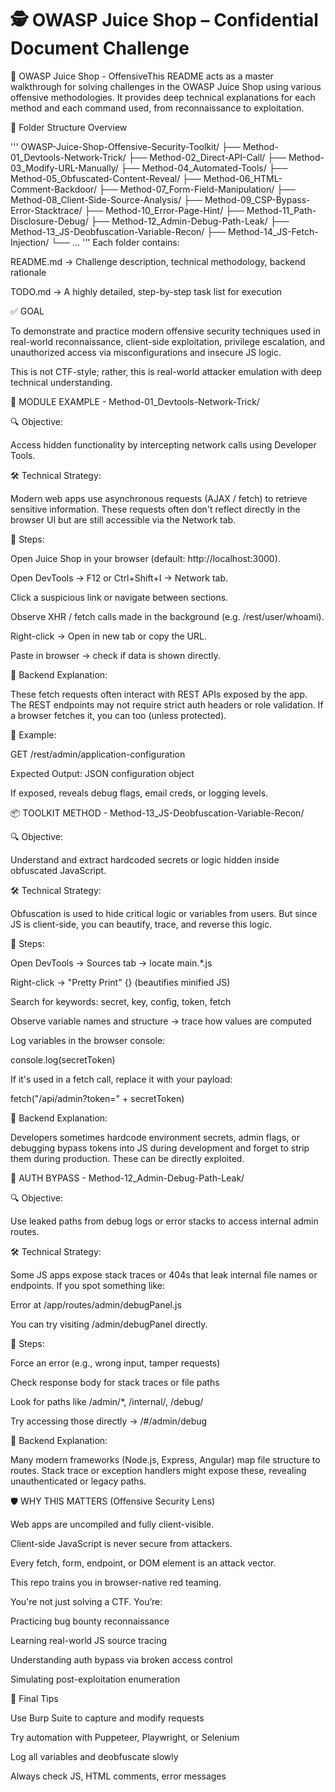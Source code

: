 # 🕵️ OWASP Juice Shop – Confidential Document Challenge
🧠 OWASP Juice Shop - OffensiveThis README acts as a master walkthrough for solving challenges in the OWASP Juice Shop using various offensive methodologies. It provides deep technical explanations for each method and each command used, from reconnaissance to exploitation.

📁 Folder Structure Overview

'''
OWASP-Juice-Shop-Offensive-Security-Toolkit/
├── Method-01_Devtools-Network-Trick/
├── Method-02_Direct-API-Call/
├── Method-03_Modify-URL-Manually/
├── Method-04_Automated-Tools/
├── Method-05_Obfuscated-Content-Reveal/
├── Method-06_HTML-Comment-Backdoor/
├── Method-07_Form-Field-Manipulation/
├── Method-08_Client-Side-Source-Analysis/
├── Method-09_CSP-Bypass-Error-Stacktrace/
├── Method-10_Error-Page-Hint/
├── Method-11_Path-Disclosure-Debug/
├── Method-12_Admin-Debug-Path-Leak/
├── Method-13_JS-Deobfuscation-Variable-Recon/
├── Method-14_JS-Fetch-Injection/
└── ...
'''
Each folder contains:

README.md → Challenge description, technical methodology, backend rationale

TODO.md → A highly detailed, step-by-step task list for execution

✅ GOAL

To demonstrate and practice modern offensive security techniques used in real-world reconnaissance, client-side exploitation, privilege escalation, and unauthorized access via misconfigurations and insecure JS logic.

This is not CTF-style; rather, this is real-world attacker emulation with deep technical understanding.

🧩 MODULE EXAMPLE - Method-01_Devtools-Network-Trick/

🔍 Objective:

Access hidden functionality by intercepting network calls using Developer Tools.

🛠️ Technical Strategy:

Modern web apps use asynchronous requests (AJAX / fetch) to retrieve sensitive information. These requests often don't reflect directly in the browser UI but are still accessible via the Network tab.

🧪 Steps:

Open Juice Shop in your browser (default: http://localhost:3000).

Open DevTools → F12 or Ctrl+Shift+I → Network tab.

Click a suspicious link or navigate between sections.

Observe XHR / fetch calls made in the background (e.g. /rest/user/whoami).

Right-click → Open in new tab or copy the URL.

Paste in browser → check if data is shown directly.

🔬 Backend Explanation:

These fetch requests often interact with REST APIs exposed by the app. The REST endpoints may not require strict auth headers or role validation. If a browser fetches it, you can too (unless protected).

📌 Example:

GET /rest/admin/application-configuration

Expected Output: JSON configuration object

If exposed, reveals debug flags, email creds, or logging levels.

📦 TOOLKIT METHOD - Method-13_JS-Deobfuscation-Variable-Recon/

🔍 Objective:

Understand and extract hardcoded secrets or logic hidden inside obfuscated JavaScript.

🛠️ Technical Strategy:

Obfuscation is used to hide critical logic or variables from users. But since JS is client-side, you can beautify, trace, and reverse this logic.

🧪 Steps:

Open DevTools → Sources tab → locate main.*.js

Right-click → "Pretty Print" {} (beautifies minified JS)

Search for keywords: secret, key, config, token, fetch

Observe variable names and structure → trace how values are computed

Log variables in the browser console:

console.log(secretToken)

If it's used in a fetch call, replace it with your payload:

fetch("/api/admin?token=" + secretToken)

🔬 Backend Explanation:

Developers sometimes hardcode environment secrets, admin flags, or debugging bypass tokens into JS during development and forget to strip them during production. These can be directly exploited.

🔐 AUTH BYPASS - Method-12_Admin-Debug-Path-Leak/

🔍 Objective:

Use leaked paths from debug logs or error stacks to access internal admin routes.

🛠️ Technical Strategy:

Some JS apps expose stack traces or 404s that leak internal file names or endpoints. If you spot something like:

Error at /app/routes/admin/debugPanel.js

You can try visiting /admin/debugPanel directly.

🧪 Steps:

Force an error (e.g., wrong input, tamper requests)

Check response body for stack traces or file paths

Look for paths like /admin/*, /internal/, /debug/

Try accessing those directly → /#/admin/debug

🔬 Backend Explanation:

Many modern frameworks (Node.js, Express, Angular) map file structure to routes. Stack trace or exception handlers might expose these, revealing unauthenticated or legacy paths.

🛡️ WHY THIS MATTERS (Offensive Security Lens)

Web apps are uncompiled and fully client-visible.

Client-side JavaScript is never secure from attackers.

Every fetch, form, endpoint, or DOM element is an attack vector.

This repo trains you in browser-native red teaming.

You're not just solving a CTF. You’re:

Practicing bug bounty reconnaissance

Learning real-world JS source tracing

Understanding auth bypass via broken access control

Simulating post-exploitation enumeration

🧠 Final Tips

Use Burp Suite to capture and modify requests

Try automation with Puppeteer, Playwright, or Selenium

Log all variables and deobfuscate slowly

Always check JS, HTML comments, error messages
